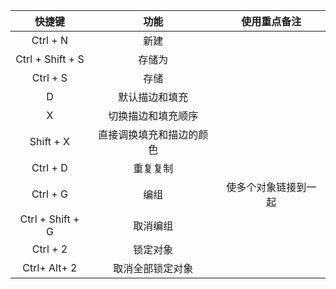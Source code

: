 |      快捷键      |      功能      | 使用重点备注 |
| :--------------: | :------------: | :----------: |
|     Ctrl + N     |      新建      |              |
| Ctrl + Shift + S |     存储为     |              |
|     Ctrl + S     |      存储      |              |
|        D         | 默认描边和填充 |              |
| X | 切换描边和填充顺序 |              |
| Shift + X | 直接调换填充和描边的颜色 |              |
| Ctrl + D | 重复复制 |              |
| Ctrl + G | 编组 | 使多个对象链接到一起 |
| Ctrl + Shift + G | 取消编组 |              |
| Ctrl + 2 | 锁定对象 |              |
| Ctrl+ Alt+ 2 | 取消全部锁定对象 |              |


